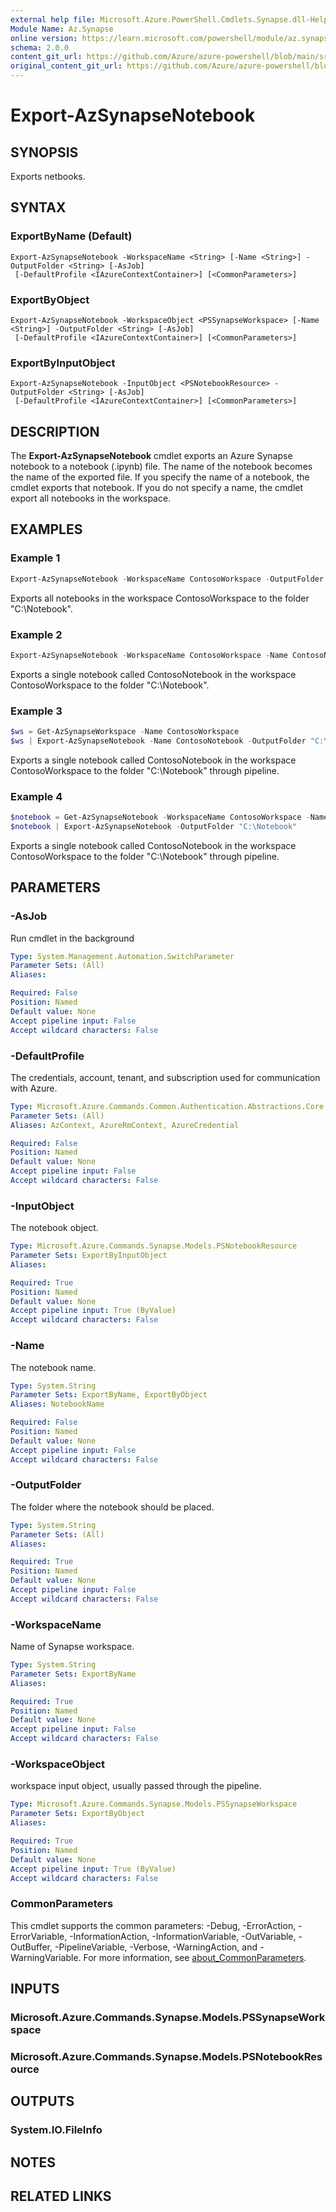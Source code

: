 ```yaml
---
external help file: Microsoft.Azure.PowerShell.Cmdlets.Synapse.dll-Help.xml
Module Name: Az.Synapse
online version: https://learn.microsoft.com/powershell/module/az.synapse/export-azsynapsenotebook
schema: 2.0.0
content_git_url: https://github.com/Azure/azure-powershell/blob/main/src/Synapse/Synapse/help/Export-AzSynapseNotebook.md
original_content_git_url: https://github.com/Azure/azure-powershell/blob/main/src/Synapse/Synapse/help/Export-AzSynapseNotebook.md
---
```


# Export-AzSynapseNotebook

## SYNOPSIS
Exports netbooks.

## SYNTAX

### ExportByName (Default)
```
Export-AzSynapseNotebook -WorkspaceName <String> [-Name <String>] -OutputFolder <String> [-AsJob]
 [-DefaultProfile <IAzureContextContainer>] [<CommonParameters>]
```

### ExportByObject
```
Export-AzSynapseNotebook -WorkspaceObject <PSSynapseWorkspace> [-Name <String>] -OutputFolder <String> [-AsJob]
 [-DefaultProfile <IAzureContextContainer>] [<CommonParameters>]
```

### ExportByInputObject
```
Export-AzSynapseNotebook -InputObject <PSNotebookResource> -OutputFolder <String> [-AsJob]
 [-DefaultProfile <IAzureContextContainer>] [<CommonParameters>]
```

## DESCRIPTION
The **Export-AzSynapseNotebook** cmdlet exports an Azure Synapse notebook to a notebook (.ipynb) file. 
The name of the notebook becomes the name of the exported file. If you specify the name of a notebook, the cmdlet exports that notebook. If you do not specify a name, the cmdlet export all notebooks in the workspace.

## EXAMPLES

### Example 1
```powershell
Export-AzSynapseNotebook -WorkspaceName ContosoWorkspace -OutputFolder "C:\Notebook"
```

Exports all notebooks in the workspace ContosoWorkspace to the folder "C:\Notebook".

### Example 2
```powershell
Export-AzSynapseNotebook -WorkspaceName ContosoWorkspace -Name ContosoNotebook -OutputFolder "C:\Notebook"
```

Exports a single notebook called ContosoNotebook in the workspace ContosoWorkspace to the folder "C:\Notebook".

### Example 3
```powershell
$ws = Get-AzSynapseWorkspace -Name ContosoWorkspace
$ws | Export-AzSynapseNotebook -Name ContosoNotebook -OutputFolder "C:\Notebook"
```

Exports a single notebook called ContosoNotebook in the workspace ContosoWorkspace to the folder "C:\Notebook" through pipeline.

### Example 4
```powershell
$notebook = Get-AzSynapseNotebook -WorkspaceName ContosoWorkspace -Name ContosoNotebook
$notebook | Export-AzSynapseNotebook -OutputFolder "C:\Notebook"
```

Exports a single notebook called ContosoNotebook in the workspace ContosoWorkspace to the folder "C:\Notebook" through pipeline.

## PARAMETERS

### -AsJob
Run cmdlet in the background

```yaml
Type: System.Management.Automation.SwitchParameter
Parameter Sets: (All)
Aliases:

Required: False
Position: Named
Default value: None
Accept pipeline input: False
Accept wildcard characters: False
```

### -DefaultProfile
The credentials, account, tenant, and subscription used for communication with Azure.

```yaml
Type: Microsoft.Azure.Commands.Common.Authentication.Abstractions.Core.IAzureContextContainer
Parameter Sets: (All)
Aliases: AzContext, AzureRmContext, AzureCredential

Required: False
Position: Named
Default value: None
Accept pipeline input: False
Accept wildcard characters: False
```

### -InputObject
The notebook object.

```yaml
Type: Microsoft.Azure.Commands.Synapse.Models.PSNotebookResource
Parameter Sets: ExportByInputObject
Aliases:

Required: True
Position: Named
Default value: None
Accept pipeline input: True (ByValue)
Accept wildcard characters: False
```

### -Name
The notebook name.

```yaml
Type: System.String
Parameter Sets: ExportByName, ExportByObject
Aliases: NotebookName

Required: False
Position: Named
Default value: None
Accept pipeline input: False
Accept wildcard characters: False
```

### -OutputFolder
The folder where the notebook should be placed.

```yaml
Type: System.String
Parameter Sets: (All)
Aliases:

Required: True
Position: Named
Default value: None
Accept pipeline input: False
Accept wildcard characters: False
```

### -WorkspaceName
Name of Synapse workspace.

```yaml
Type: System.String
Parameter Sets: ExportByName
Aliases:

Required: True
Position: Named
Default value: None
Accept pipeline input: False
Accept wildcard characters: False
```

### -WorkspaceObject
workspace input object, usually passed through the pipeline.

```yaml
Type: Microsoft.Azure.Commands.Synapse.Models.PSSynapseWorkspace
Parameter Sets: ExportByObject
Aliases:

Required: True
Position: Named
Default value: None
Accept pipeline input: True (ByValue)
Accept wildcard characters: False
```

### CommonParameters
This cmdlet supports the common parameters: -Debug, -ErrorAction, -ErrorVariable, -InformationAction, -InformationVariable, -OutVariable, -OutBuffer, -PipelineVariable, -Verbose, -WarningAction, and -WarningVariable. For more information, see [about_CommonParameters](http://go.microsoft.com/fwlink/?LinkID=113216).

## INPUTS

### Microsoft.Azure.Commands.Synapse.Models.PSSynapseWorkspace

### Microsoft.Azure.Commands.Synapse.Models.PSNotebookResource

## OUTPUTS

### System.IO.FileInfo

## NOTES

## RELATED LINKS
